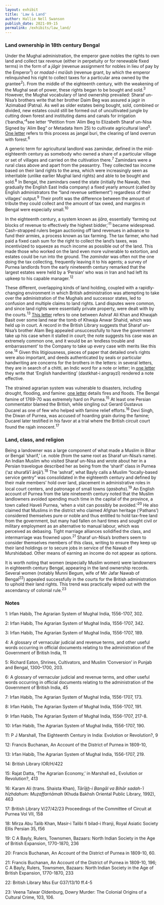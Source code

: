 ```yaml
---
layout: exhibit
title: 'Law & Land'
author: Hallie Nell Swanson
publish_date: 2021-09-15
permalink: /exhibits/law_land/
---
```

<h3>Land ownership in 18th century Bengal</h3>

<p>Under the Mughal administration, the emperor gave nobles the rights to own land and collect tax revenue (either in perpetuity or for renewable fixed terms) in the form of a <i>jāgir</i> (revenue assignment for nobles in lieu of pay by the Emperor<sup>1</sup>) or <i>madad-i maʿāsh</i> (revenue grant, by which the emperor relinquished his right to collect taxes for a particular area owned by the grantee<sup>2</sup>). From the middle of the eighteenth century, with the weakening of the Mughal seat of power, these rights began to be bought and sold.<sup>3</sup> However, the Mughal vocabulary of land ownership prevailed: Sharaf un-Nisa’s brothers write that her brother Daim Beg was assured a jagir in ʿAzimabad (Patna). As well as older estates being bought, sold, combined or divided, new estates could still be formed out of uncultivated jungle by cutting down forest and instituting dams and canals for irrigation (‘bandha,’<sup>4</sup>see letter “Petition from ʿAlim Beg to Elizabeth Sharaf un-Nisa Signed by ʿAlim Beg” or Metadata Item 25) to cultivate agricultural land<sup>5</sup>. <a href=“https://unstable-archives.github.io/unstable_archives/unstable_archives/item23/”>One letter</a> refers to this process as jangal buri, the clearing of land overrun with forest.<sup>6</sup> </p>

<p>A generic term for agricultural landlord was zamindar, defined in the mid-eighteenth century as somebody who owned a share of a particular village or set of villages and carried on the cultivation there.<sup>7</sup> Zamindars were a rural class above and apart from the peasantry. They collected tax income based on their land rights to the area, which were increasingly seen as inheritable (unlike earlier Mughal land rights) and able to be bought and sold.<sup>8</sup> In Bengal, the zamindars owed the state (initially the Nawab, then gradually the English East India company) a fixed yearly amount (called by English administrators the “land revenue settlement”) regardless of their villages’ output.<sup>9</sup> Their profit was the difference between the amount of tribute they could collect and the amount of tax owed, and margins in Bengal were especially small.<sup>10</sup> </p>

<p>In the eighteenth century, a system known as <i>ijāra</i>, essentially ‘farming out blocks of revenue to effectively the highest bidder,’<sup>11</sup> became widespread. Cash-strapped rulers began auctioning off land revenues in advance to fund their armies, a process known as tax farming. The tax farmer, who had paid a fixed cash sum for the right to collect the land’s taxes, was incentivized to squeeze as much income as possible out of the land. This made those who worked on the land even more vulnerable to extortion, and estates could be run into the ground. The <i>zamindar</i> was often not the one doing the tax collecting, frequently leaving it to his agents; a survey of Purnea landlords from the early nineteenth century remarked that the largest estates were held by a ‘Persian’ who was in Iran and had left its upkeep to his capable manager.<sup>12</sup></p>

<p>These different, overlapping kinds of land holding, coupled with a rapidly-changing environment in which British administration was attempting to take over the administration of the Mughals and successor states, led to confusion and multiple claims to land rights. Land disputes were common, and since land rights were essentially private property, were dealt with by the courts.<sup>13</sup> <a href=“https://unstable-archives.github.io/unstable_archives/unstable_archives/item23/”>This letter</a> refers to one between Ashraf Ali Khan and Khwajah Basit  over some land near the tomb of Khwaja Anwar Shahid, which was held up in court. A record in the British Library suggests that Sharaf un-Nisa’s brother Alam Beg appealed unsuccessfully to have the government take up his case when it stalled in court; the note suggests his case was an extremely common one, and it would be an ‘endless trouble and embarrassment’ to the Company  to take up every case with merits like this one.<sup>14</sup> Given this litigiousness, pieces of paper that detailed one’s rights were also important, and deeds authenticated by seals or particular handwriting are concerns for the brothers in the letters: in several letters, they are in search of a chitti, an Indic word for a note or letter; in <a href=“https://unstable-archives.github.io/unstable_archives/unstable_archives/item25/”>one letter</a> they write that ‘English handwriting’ (dastkhat-i angrayzī) rendered a note effective.</p>

<p>The strained agrarian system was vulnerable to disasters, including drought, flooding, and famine: <a href=“https://unstable-archives.github.io/unstable_archives/unstable_archives/item23/”>one letter</a> details fires and floods. The Bengal famine of 1769-70 was extremely hard on Purnea.<sup>15</sup> At least one Persian commentator blamed the British, while singling out Gerard Gustavus Ducarel as one of few who helped with famine relief efforts.<sup>16</sup> Devi Singh, the Diwan of Purnea, was accused of hoarding grain during the famine; Ducarel later testified in his favor at a trial where the British circuit court found the rajah innocent.<sup>17</sup>  </p>

<h3>Land, class, and religion</h3>

<p>Being a landowner was a large component of what made a Muslim in Bihar or Bengal ‘sharif,’ i.e. noble (from the same root as Sharaf un-Nisa’s name). An Indian Muslim who visited Sharaf un-Nisa and wrote about her in a Persian travelogue described her as being from the ‘sharif’ class in Purnea (‘az shurafā′ī ānjā’).<sup>18</sup> The ‘ashraf’, what Bayly calls a Muslim “locally-based service gentry” was consolidated in the eighteenth century and defined by their male members’ hold over land, placement in administrative roles in local court centers, and patronage of small towns (<i>qasbahs</i>).<sup>19</sup> An English account of Purnea from the late nineteenth century noted that the Muslim landlowners avoided spending much time in the capital of the province, a town called Haveli Purnea, ‘when a visit can possibly be avoided.’<sup>20</sup> He also claimed that Muslims in the district who claimed Afghan heritage (‘Pathans’) considered themselves pure or noble and thus entitled to hold tax-free land from the government, but many had fallen on hard times and sought civil or military employment as an alternative to manual labour, which was perceived as debasing. Tight marriage alliances solidified the class, and intermarriage was frowned upon.<sup>21</sup> Sharaf un-Nisa’s brothers seem to consider themselves members of this class, writing to ensure they keep up their land holdings or to secure jobs in service of the Nawab of Murshidabad. Other means of earning an income do not appear as options.</p>

<p>It is worth noting that women (especially Muslim women) were landowners in eighteenth century Bengal, appearing in the land ownership records. Several women (notably Munni Begum, wife of Mir Jafar Nawab of Bengal<sup>22</sup>) appealed successfully in the courts for the British administration to uphold their land rights. This trend was practically wiped out with the ascendancy of colonial rule.<sup>23</sup></p>

<h3>Notes</h3>

<p>1: Irfan Habib, The Agrarian System of Mughal India, 1556-1707, 302.   			 </p>
<p>2: Irfan Habib, The Agrarian System of Mughal India, 1556-1707, 342.   			 </p>
<p>3: Irfan Habib, The Agrarian System of Mughal India, 1556-1707, 189.   			 </p>
<p>4: A glossary of vernacular judicial and revenue terms, and other useful words occurring in official documents relating to the administration of the Government of British India, 11    			 </p>
<p>5: Richard Eaton,   Shrines, Cultivators, and Muslim ‘Conversion’ in Punjab and Bengal, 1300–1700, 203.   			 </p>
<p>6: A glossary of vernacular judicial and revenue terms, and other useful words occurring in official documents relating to the administration of the Government of British India, 45   			 </p>
<p>7: Irfan Habib, The Agrarian System of Mughal India, 1556-1707, 173.   			 </p>
<p>8: Irfan Habib, The Agrarian System of Mughal India, 1556-1707, 191.   			 </p>
<p>9: Irfan Habib, The Agrarian System of Mughal India, 1556-1707, 217-8.   			 </p>
<p>10: Irfan Habib, The Agrarian System of Mughal India, 1556-1707, 190.   			 </p>
<p>11: P J Marshall, The Eighteenth Century in India: Evolution or Revolution?, 9   			 </p>
<p>12: Francis Buchanan, An Account of the District of Purnea in 1809-10,    			 </p>
<p>13: Irfan Habib, The Agrarian System of Mughal India, 1556-1707, 219.   			 </p>
<p>14: British Library IOR/H/422   			 </p>
<p>15: Rajat Datta, ‘The Agrarian Economy,’ in Marshall ed., Evolution or Revolution?, 413  </p>
<p>16: Karam Ali (trans. Shaista Khan), <i>Tārīk̲h̲-i Bangāl va Bihār sadah-ʾi hīzhdahum: Muẓaffarńāmah</i> (Khuda Bakhsh Oriental Public Library, 1992), 463    </p>
<p>17: British Library V/27/42/23 Proceedings of the Committee of Circuit at Purnea  Vol VII, 158   			 </p>
<p>18: Mirza Abu Talib Khan, Masir-i Talibi fi bilad-i Ifranji, Royal Asiatic Society Ellis Persian 35, f56    			 </p>
<p>19: C A Bayly, Rulers, Townsmen, Bazaars: North Indian Society in the Age of British Expansion, 1770-1870, 236   			 </p>
<p>20: Francis Buchanan, An Account of the District of Purnea in 1809-10, 60.   			 </p>
<p>21: Francis Buchanan, An Account of the District of Purnea in 1809-10, 196; C A Bayly, Rulers, Townsmen, Bazaars: North Indian Society in the Age of British Expansion, 1770-1870, 233   			 </p>
<p>22: British Library Mss Eur G37/13/10 ff.4-5            	</p>
<p>23: Veena Talwar Oldenburg, Dowry Murder: The Colonial Origins of a Cultural Crime, 103, 106.   			 </p>
